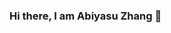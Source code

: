 ### Hi there, I am Abiyasu Zhang 👋 

<!--
**abiyasu/abiyasu** is a ✨ _special_ ✨ repository because its `README.md` (this file) appears on your GitHub profile.


- 🔭 I’m currently working on project management in automotive industry
- 🌱 I’m currently learning SAP, JavaScript
- 👯 I’m looking to collaborate on web development application or any innovative work
- 💬 Ask me about music, rock climbing, food, dance, sports, travel
- 📫 How to reach me: https://www.linkedin.com/in/abiyasuzhang / zhangabiyasu@gmail.com
-->
